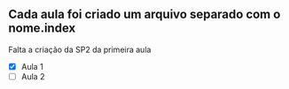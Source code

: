 <h2> Cada aula foi criado um arquivo separado com o nome.index </h2>



<p> Falta a criação da SP2 da primeira aula </p>

-[x] Aula 1 <br>
-[ ] Aula 2 <br>
